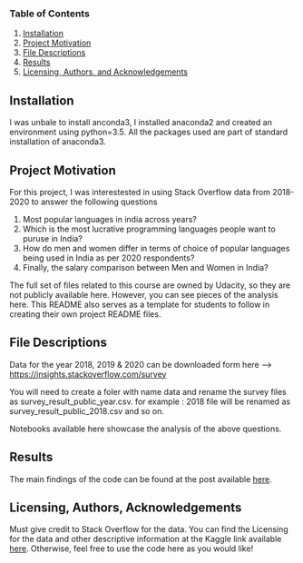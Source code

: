 
### Table of Contents

1. [Installation](#installation)
2. [Project Motivation](#motivation)
3. [File Descriptions](#files)
4. [Results](#results)
5. [Licensing, Authors, and Acknowledgements](#licensing)

## Installation <a name="installation"></a>

I was unbale to install anconda3, I installed anaconda2 and created an environment using python=3.5. All the packages used are part of standard installation of anaconda3.

## Project Motivation<a name="motivation"></a>

For this project, I was interestested in using Stack Overflow data from 2018-2020 to answer the following questions

1. Most popular languages in india across years?
2. Which is the most lucrative programming languages people want to puruse in India?
3. How do men and women differ in terms of choice of popular languages being used in India as per 2020 respondents?
3. Finally, the salary comparison between Men and Women in India?


The full set of files related to this course are owned by Udacity, so they are not publicly available here.  However, you can see pieces of the analysis here.  This README also serves as a template for students to follow in creating their own project README files.


## File Descriptions <a name="files"></a>

Data for the year 2018, 2019 & 2020 can be downloaded form here --> https://insights.stackoverflow.com/survey

You will need to create a foler with name data and rename the survey files as survey_result_public_year.csv. for example : 2018 file will be renamed as survey_result_public_2018.csv and so on.

Notebooks available here showcase the analysis of the above questions.

## Results<a name="results"></a>

The main findings of the code can be found at the post available [here](https://medium.com/@vikaslatyan/most-common-programming-used-by-men-and-women-in-india-and-salary-comparison-between-them-3f522f72bcf).

## Licensing, Authors, Acknowledgements<a name="licensing"></a>

Must give credit to Stack Overflow for the data.  You can find the Licensing for the data and other descriptive information at the Kaggle link available [here](https://www.kaggle.com/stackoverflow/so-survey-2017/data).  Otherwise, feel free to use the code here as you would like! 

